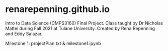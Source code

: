 # renarepenning.github.io

Intro to Data Science (CMPS3160) Final Project. Class taught by Dr Nicholas Mattei during Fall 2021 at Tulane University.
Created by Rena Repenning and Eddy Salazar.

Milestone 1: projectPlan.txt & milestone1.ipynb
